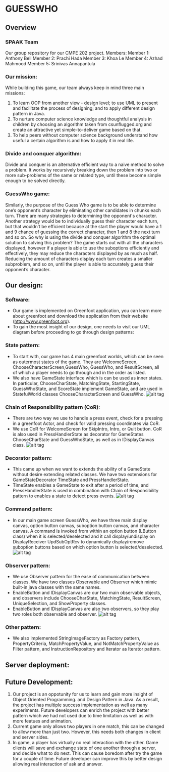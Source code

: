 # GUESSWHO

## Overview

### SPAAK Team
 Our group repository for our CMPE 202 project.
 Members:
 Member 1: Anthony Bell
 Member 2: Prachi Hada
 Member 3: Khoa Le
 Member 4: Azhad Mahmood
 Member 5: Srinivas Annapantula

### Our mission:
 While building this game, our team always keep in mind three main missions:
 1. To learn OOP from another view - design level; to use UML to present and facilitate the process of designing;
and to apply different design pattern in Java.
 2. To nurture computer science knowledge and thoughtful analysis in children by choosing an algorithm
taken from csunflugged.org and create an attractive yet simple-to-deliver game based on that.
 3. To help peers without computer science background understand how useful a certain algorithm is
and how to apply it in real life.

### Divide and conquer algorithm:
Divide and conquer is an alternative efficient way to a naive method to solve a problem.
It works by recursively breaking down the problem into two or more sub-problems of the same or related type,
until these become simple enough to be solved directly. 

### GuessWho game:
Similarly, the purpose of the Guess Who game is to be able to determine one’s opponent’s character
by eliminating other candidates in chunks each turn. There are many strategies to determining the opponent's character.
Another strategy would be to individually guess their character each turn, but that wouldn’t be efficient
because at the start the player would have a 1 and 9 chance of guessing the correct character,
then 1 and 8 the next turn and so on. So why is using the divide and conquer algorithm the optimal solution
to solving this problem? The game starts out with all the characters displayed,
however if a player is able to use the suboptions efficiently and effectively,
they may reduce the characters displayed by as much as half.
Reducing the amount of characters display each turn creates a smaller subproblem, and so on,
until the player is able to accurately guess their opponent’s character.



## Our design:
### Software:
- Our game is implemented on Greenfoot application, you can learn more about greenfoot and download the application from their website (http://www.greenfoot.org).
- To gain the most insight of our design, one needs to visit our UML diagram before proceeding to go through design patterns:

### State pattern:
- To start with, our game has 4 main greenfoot worlds, which can be seen as outermost states of the game. They are WelcomeScreen, ChooseCharacterScreen,GuessWho,
GuessWho, and ResultScreen, all of which a player needs to go through and in the order as listed.
- We also have GameState interface which is can be used as inner states. In particular, ChooseCharState, MatchingState, StartingState, GuessWhoState, and ScoreState
implement GameState, and are used in StatefulWorld classes ChooseCharacterScreen and GuessWho.
![alt tag](https://github.com/aj-21/SPAAK202/blob/master/documentation/State%20pattern.png)

### Chain of Responsibility pattern (CoR):
- There are two way we use to handle a press event, check for a pressing in a greenfoot Actor, 
and check for valid pressing coordinates via CoR.
- We use CoR for WelcomeScreen for SkipIntro, Intro, or Quit button. 
CoR is also used in PressHandlerState as decorator for GameStates ChooseCharState and GuessWhoState, as well as in IDisplayCanvas class.
![alt tag](https://github.com/aj-21/SPAAK202/blob/master/documentation/Chain%20of%20Responsibility%20pattern.png)

### Decorator pattern:
- This came up when we want to extends the ability of a GameState without desire extending related classes.
We have two extensions for GameStateDecorator TimeState and PressHandlerState.
- TimeState enables a GameState to exit after a period of time, and PressHandlerState is used in combination with Chain of Responsibility pattern
to enables a state to detect press events.
![alt tag](https://github.com/aj-21/SPAAK202/blob/master/documentation/Decorator%20pattern.png)

### Command pattern:
- In our main game screen GuessWho, we have three main display canvas, option button canvas, suboption button canvas, and character canvas. 
A command is invoked from within an option button (LButton class) when it is selected/deselected and it call display/undisplay on DisplayReceiver UpdSubOptRcv
to dynamically display/remove suboption buttons based on which option button is selected/deselected.
![alt tag](https://github.com/aj-21/SPAAK202/blob/master/documentation/Command%20pattern.png)

### Observer pattern:
- We use Observer pattern for the ease of communication between classes. We have two classes Observable and Observer which mimic built-in java classes with the same names.
- EnableButton and IDisplayCanvas are our two main observable objects, and observers include ChooseCharState, MatchingState, ResultScreen, UniqueSelection, and ShowProperty classes.
- EnableButton and IDisplayCanvas are also two observers, so they play two roles both observable and observer.
![alt tag](https://github.com/aj-21/SPAAK202/blob/master/documentation/Observer%20pattern.png)

### Other pattern:
- We also implemented StringImageFactory as Factory pattern, PropertyCriteria, MatchPropertyValue, and NotMatchPropertyValue as Filter pattern,
and InstructionRepository and Iterator as Iterator pattern. 

## Server deployment:


## Future Development:
1. Our project is an oppotunity for us to learn and gain more insight of Object Oriented Programming.
and Design Pattern in Java. As a result, the project has multiple success implementation as well as many experiments.
Future developers can enrich the project with better pattern which we had not used due to time limitation as well as
with more featues and animation.
2. Current game only allows two players in one match, this can be changed to allow more than just two.
However, this needs both changes in client and server sides.
3. In game, a player has virtually no real interaction with the other.
Game clients will save and exchange state of one another through a server, and decide what to do next.
This can cause boredom after try the game for a couple of time.
Future developer can improve this by better design allowing real interaction of ask and answer.
